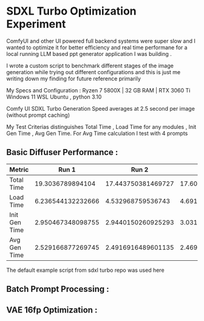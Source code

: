 # SDXL Turbo Optimization Experiment

ComfyUI and other UI powered full backend systems were super slow and I wanted to optimize it for better efficiency and real time performane for a local running LLM based ppt generator application I was building .

I wrote a custom script to benchmark different stages of the image generation while trying out different configurations and this is just me writing down my finding for future reference primarily

My Specs and Configuration :
Ryzen 7 5800X | 32 GB RAM | RTX 3060 Ti
Windows 11 WSL Ubuntu , python 3.10

Comfy UI SDXL Turbo Generation Speed averages at 2.5 second per image (without prompt caching)

My Test Criterias distinguishes Total Time , Load Time for any modules , Init Gen Time , Avg Gen Time. For Avg Time calculation I test with 4 prompts

## Basic Diffuser Performance :

| Metric        | Run 1                   | Run 2                   | Run 3                   |
|---------------|-------------------------|-------------------------|-------------------------|
| Total Time    | 19.3036789894104        | 17.443750381469727      | 17.60261082649231       |
| Load Time     | 6.236544132232666       | 4.532968759536743       | 4.691980600357056       |
| Init Gen Time | 2.950467348098755       | 2.9440150260925293      | 3.0313751697540283      |
| Avg Gen Time  | 2.529166877269745       | 2.4916916489601135      | 2.4698137640953064      |

The default example script from sdxl turbo repo was used here

## Batch Prompt Processing :

## VAE 16fp Optimization :

